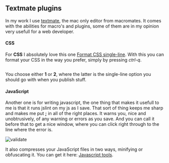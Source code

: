 <article><h2>Textmate plugins</h2>	<p>In my work I use <a href="http://macromates.com/">textmate</a>, the mac only editor from macromates. It comes with the abilities for macro's and plugins, some of them are in my opinion very usefull for a web developer.</p><h4>CSS</h4><p>For <strong>CSS</strong> I absolutely love this one <a href="http://superfluousbanter.org/archives/2008/08/regex-patterns-for-single-line-css/">Format CSS single-line</a>. With this you can format your CSS in the way you prefer, simply by pressing <em>ctrl-q</em>.</p><p><img src="images/format-css.png" alt=""></p><p>You choose either <strong>1</strong> or <strong>2</strong>, where the latter is the single-line option you should go with when you publish stuff.</p><h4>JavaScript</h4><p>Another one is for writing javascript, the one thing that makes it usefull to me is that it runs jslint on my js as I save. That sort of thing keeps me sharp and makes me put <strong>;</strong> in all of the right places. It warns you, nice and unobtrusively, of any warning or errors as you save. And you can call it before that to get a nice window, where you can click right through to the line where the error is.</p><p><img src="images/bundle-validate.png" alt="validate"></p><p>It also compresses your JavaScript files in two ways, minifying or obfuscating it. You can get it here: <a href="http://github.com/subtleGradient/javascript-tools.tmbundle/downloads">Javascript tools</a>.</p></article>